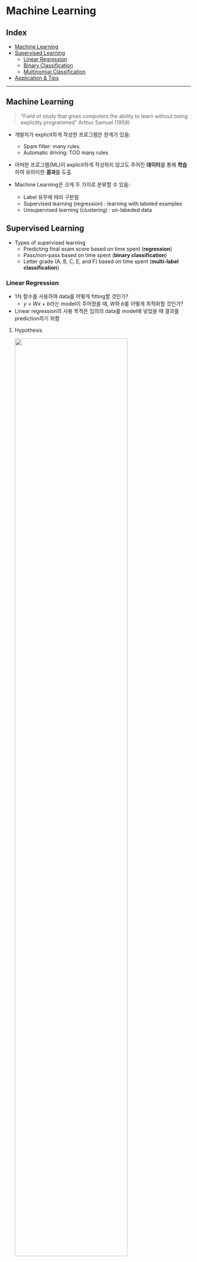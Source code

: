 # Machine Learning 
## Index
* [Machine Learning](#machine-learning)
* [Supervised Learning](#supervised-learning)
    * [Linear Regression](#linear-regression)
    * [Binary Classification](#binary-classification)
    * [Multinomial Classification](#multinomial-classification)
* [Application & Tips](#application--tips)

---

## Machine Learning
> "Field of study that gives computers the ability to learn without being explicitly programmed" Arthur Samuel (1959)

* 개발자가 explicit하게 작성한 프로그램은 한계가 있음:
    * Spam filter: many rules
    * Automatic driving: TOO many rules

* 어떠한 프로그램(ML)이 explicit하게 작성하지 않고도 주어진 <b>데이터</b>를 통해 <b>학습</b>하여 유의미한 <b>결과</b>를 도출

* Machine Learning은 크게 두 가지로 분류할 수 있음:
    * Label 유무에 따라 구분됨
    * Supervised learning (regression) : learning with labeled examples
    * Unsupervised learning (clustering) : un-labeded data

## Supervised Learning
* Types of supervised learning
    * Predicting final exam score based on time spent (<b>regression</b>)
    * Pass/non-pass based on time spent (<b>binary classification</b>)
    * Letter grade (A, B, C, E, and F) based on time spent (<b>multi-label classification</b>)

### Linear Regression
* 1차 함수를 사용하여 data를 어떻게 fitting할 것인가?
    * <i>y</i> = <i>Wx</i> + <i>b</i>라는 model이 주어졌을 때, <i>W</i>와 <i>b</i>를 어떻게 최적화할 것인가?
* Linear regression의 사용 목적은 임의의 data를 model에 넣었을 때 결과를 prediction하기 위함

1. Hypothesis

    <img src = "./img/lr_hypo.png" width="80%">

2. Cost/loss function

    <img src = "./img/lr_cf.png" width="80%">

    * 비용이 클수록(함수의 결과가 클수록) 평균과 차이가 크다는 뜻
    * 평균으로 가기 위한 비용이 많이 발생한다는 뉘앙스

3. Goal (Algorithm): Gradient Descent Algorithm
* 동작 과정: 
    1. Make convex function(MSE equation)

        <img src = "./img/lr_convex.png" width="80%">

        * Linear regression에서 사용하는 cost function은 convex하게 모양이 잘 나옴
        * 그러나 cost function이 복잡해지면 cost function을 convex하게 만들기 어려움
            * 'local minima' problem에 빠질 수 있음
            * 해당 문제를 해결하는 방법은 오늘날에도 활발히 연구되고 있는 분야
    
    2. <i>W</i>, <i>b</i>에 대해 편미분
    3. <i>W</i>, <i>b</i> 갱신(update)

        <img src = "./img/lr_gd1.png" width="80%">

        <img src = "./img/lr_gd2.png" width="80%">

        <img src = "./img/lr_gd3.png" width="80%">

        <img src = "./img/lr_gd4.png" width="80%">

### Binary Classification
* Logistic regression 또는 logistic classification으로도 불림
* Linear regression의 hypothesis 값은 -∞에서부터 ∞까지 광범위하게 분포할 수 있고, 이는 classification에 매우 불리함 (linear regression)
* Binary classification 시 Sigmoid function 사용해 값의 범위를 압축해 위 문제를 해결함과 동시에 classification을 성공적으로 할 수 있음 (logistic classification)

    <img src = "./img/bc_reason.png" width="80%">

    * Linear regression에서의 hypothesis를 사용하면 classification 시 발생할 수 있는 문제

1. Hypothesis
    * 값의 범위를 0~1로 압축
    * Sigmoid (logistic function)

        <img src = "./img/bc_sigmoid.png" width="80%">

        * <i>x</i>의 자리에 random weight <i>W</i>와 input data <i>X</i>를 넣어 사용함
        * <i>f</i>(<i>x</i>) = <i>f</i>(<i>XW</i>)

2. Cost/loss function (logistic cost)
    * Linear regression에서는 convex가 잘 형성됨
    * Sigmoid 함수는 convex가 잘 형성되지 않음
    * Convex 함수 판별:
        * <i>f</i>(<i>tx</i> + (1 - <i>t</i>)<i>y</i>) ≤ <i>tf</i>(<i>x</i>) + (1 - <i>t</i>)<i>f</i>(<i>y</i>)

            <img src = "./img/convex.png" width="80%">
    
    * Logistic classification 함수를 MSE equation에 대입한 결과를 보면 convex하지 않음:

        <img src = "./img/non-convex.png" width="80%">

        * <b>Convex하지 않은 함수는 여러 극점이 존재</b>하며, gradient descent algorithm을 적용하면 목표인 global minimum을 찾지 못하고 local minima에 도달하거나 saddle point에 도달할 수 있음
        * 결국 올바른 결과를 반환할 수 없으며, <b>새로운 cost function</b>이 필요함
    
    * 새로운 cost function

        <img src = "./img/bc_new_cost.png" width="80%">

        * If condition을 제거한 cost function은 아래와 같음:

            <img src = "./img/bc_new_cost_opt.png" width="80%">


3. Goal: Gradient Descent Algorithm
* 동작 과정:
    1. Make convex function(via using log function)
    2. 편미분
    3. Update variables
    4. Prediction

        <img src = "./img/bc_sgd.png" width="80%">

### Multinomial Classification
* Softmax classification, softmax regression으로도 불림
* 두 개 이상의 분류 기법

    <img src = "./img/mc.png" width="80%">

* 세 개의 독립적인 모델을 사용해 각각 학습시킬 수 있으나, 해당 방법은 <b>복잡함</b>
    * 새로운 방법 필요

* 새로운 분류기법 (softmax):

    <img src = "./img/mc_1.png" width="80%">

    * <b>Sigmoid는 값의 범위를 0~1 압축하는 데 사용했다면, softmax는 값을 확률로 변환</b>

    <img src = "./img/mc_2.png" width="80%">

    <img src = "./img/mc_3.png" width="80%">

1. Hypothesis

    <img src = "./img/sm_hypo.png">

2. Cost/loss function (cross-entropy)

    <img src = "./img/sm_cost.png">

    * Sigmoid를 사용한 cost function(logistic cost, <i>C</i>)와 softmax를 사용한 cost function(cross-entropy, <i>D</i>)는 <b>동일</b>
    * <i>C</i>(<i>H</i>(<i>x</i>), <i>y</i>) vs. <i>D</i>(<i>S</i>, <i>L</i>):

        <img src = "./img/lc_vs_ce.png">

3. Goal
    1. Make convex function
    2. 편미분
    3. Update variables
    4. Prediction

## Application & Tips
* Learning rate
    * 너무 작다면 local minima에 빠지거나 학습 속도가 너무 오래 걸림
    * 너무 크다면 overshooting
    * 해결방안:
        * 여러 learning rate를 설정해 갱신(update)되는 변수들의 변화를 지켜봄
        * 갱신되는 변수들이 너무 느리게 변화한다면 learninig rate를 키움
        * 갱신되는 변수들이 너무 빠르게(발산) 변화한다면 learninig rate를 줄임
        * 일반적으로 사용하는 learning rate는 0.01

* 데이터 전처리(data preprocessing for gradient descent)
    * 데이터 전처리가 이루어지지 않는다면, 아래 경우에서 learning rate가 작더라도 overshooting될 수 있음:

        <img src = "./img/app01.png" width="80%">
    
    * learning rate를 아무리 조정해도 학습이 잘 되지 않는다면, data preprocessing이 필요함:

        <img src = "./img/app02.png" width="80%">

        1. original data를 가져온다.
        2. data들을 zero-centered한다. (standardization)

            <img src = "./img/stan.png">

        3. data들을 normalized한다. (min-max scaling)

            <img src = "./img/min-max.png">
    
* 과적합(Overfitting)
    * 학습 데이터에 model이 과하게 fitting된 상태

        <img src = "./img/app03.png" width="80%">

    * 해결방안:
        1. 많은 양의 학습 데이터 사용
        2. feature의 개수를 줄임 (model을 단순화)
        3. <b>Regularization</b>

            <img src = "./img/app04.png" width="80%">

            <img src = "./img/app05.png" width="80%">

            * <i>W</i>의 값이 너무 큰 값을 가지지 못하도록 조절하는 기능
            * Weight가 작아질수록 cost function의 형태는 단순해짐
            * λ의 값을 0으로 사용한다면 regularization을 사용하지 않음을 의미
            * λ의 값을 1로 사용한다면 regularization을 강하게 사용하겠다는 의미
            * 보통 λ의 값을 0~1 사이에 두고 사용


* 성능 평가
    * 설계한 model이 과연 좋은 성능을 내는가?
    * 학습 데이터가 있을 때, 모든 학습 데이터를 사용해 model을 학습하면 당연히 좋은 성능을 낼 수 밖에 없음:

        <img src = "./img/app06.png" width="80%">

    * 학습 데이터 중 일부는 학습에 이용하지 않고, model의 성능 평가에만 사용해야 함:

        <img src = "./img/app07.png" width="80%">

        * Model 평가 방법:
            1. 평가 시 학습 데이터를 training data set, validation set으로 구분함
            2. Training data set을 사용해 model 학습
            3. Validation set을 사용해 model을 모의 평가함:
                1. Overfitting 여부 확인
                2. Accuracy(validation set의 data를 넣었을 때의 prediction 값과 해당 data의 label 비교 후 일치여부 확인) 확인 후 learning rate, regularization 조절
            4. Prediction 결과와 실제 데이터를 비교해 Accuracy 확인

    * Training, Validation and test sets:

        <img src = "./img/app08.png" width="80%">

        * 보통 학습 데이터의 70% 정도를 training data set으로, 30% 정도를 validation set으로 사용
        * Testing set은 절대 학습해서는 안됨
    
    * 학습 데이터 양이 너무 많을 경우 online learning을 사용:

        <img src = "./img/app09.png" width="80%">

        * 학습 데이터를 나누어 학습하는 방법
        * 예를 들어, 100만 건의 학습 데이터가 있다면 10만 건씩 데이터를 나누어 학습
            * 10만 건 데이터를 먼저 model에 학습시킨 결과가 model에 기록되어 있는 상태에서 다음 10만 건 데이터를 학습
        * 후에 학습 데이터가 추가되었을 때, model에 이미 이전 학습 데이터의 결과가 기록되어 있기 때문에 추가된 데이터만 학습하면 됨